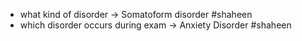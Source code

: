 - what kind of disorder -> Somatoform disorder #shaheen
- which disorder occurs during exam -> Anxiety Disorder #shaheen